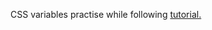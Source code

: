 CSS variables practise while following [tutorial.](https://www.youtube.com/playlist?list=PL4cUxeGkcC9ii5PB2UMyYH7QFZWfGnVgZ)
